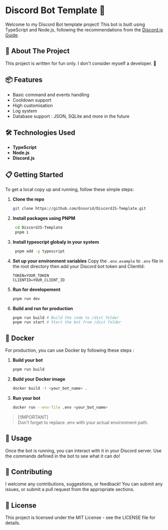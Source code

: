 # Discord Bot Template 🤖

Welcome to my Discord Bot template project! This bot is built using TypeScript and Node.js, following the recommendations from the [Discord.js Guide](https://discordjs.guide). 

## 🚀 About The Project

This project is written for fun only. I don't consider myself a developer. 🎉

## 📦 Features

- Basic command and events handling
- Cooldown support
- High customisation
- Log system
- Database support : JSON, SQLite and more in the future

## 🛠️ Technologies Used

- **TypeScript**
- **Node.js**
- **Discord.js**

## 📋 Getting Started

To get a local copy up and running, follow these simple steps:

1. **Clone the repo**
   ```bash
   git clone https://github.com/Ensorid/DiscordJS-Template.git
   ```

2. **Install packages using PNPM**
   ```bash
    cd DiscordJS-Template
    pnpm i
   ```

3. **Install typescript globaly in your system**
   ```bash
    pnpm add -g typescript
   ```

4. **Set up your environment variables**
   Copy the `.env.example` to `.env` file in the root directory then add your Discord bot token and ClientId:
   ```
   TOKEN=YOUR_TOKEN
   CLIENTID=YOUR_CLIENT_ID
   ```

5. **Run for developement**
   ```bash
   pnpm run dev
   ```

6. **Build and run for production**
   ```bash
   pnpm run build # Build the code to /dist folder
   pnpm run start # Start the bot from /dist folder
   ```

## 🐋 Docker

For production, you can use Docker by following these steps :

1. **Build your bot**
   ```bash
   pnpm run build
   ```

2. **Build your Docker image**
   ```bash
   docker build -t <your_bot_name> .
   ```

3. **Run your bot**
   ```bash
   docker run --env-file .env <your_bot_name>
   ```

> [!IMPORTANT]\
> Don't forget to replace .env with your actual environment path.


## 📖 Usage

Once the bot is running, you can interact with it in your Discord server. Use the commands defined in the bot to see what it can do!

## 🤝 Contributing

I welcome any contributions, suggestions, or feedback! You can submit any issues, or submit a pull request from the appropriate sections.

## 📄 License

This project is licensed under the MIT License - see the LICENSE file for details.